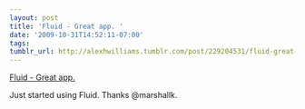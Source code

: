 ```yaml
---
layout: post
title: 'Fluid - Great app. '
date: '2009-10-31T14:52:11-07:00'
tags: 
tumblr_url: http://alexhwilliams.tumblr.com/post/229204531/fluid-great-app
---
```

<a href="http://fluidapp.com/">Fluid - Great app. </a><br/><p>Just started using Fluid. Thanks @marshallk.</p>

